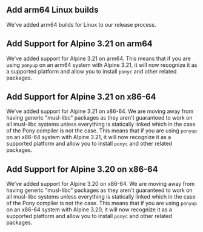 ## Add arm64 Linux builds

We've added arm64 builds for Linux to our release process.

## Add Support for Alpine 3.21 on arm64

We've added support for Alpine 3.21 on arm64. This means that if you are using `ponyup` on an arm64 system with Alpine 3.21, it will now recognize it as a supported platform and allow you to install `ponyc` and other related packages.

## Add Support for Alpine 3.21 on x86-64

We've added support for Alpine 3.21 on x86-64. We are moving away from having generic "musl-libc" packages as they aren't guaranteed to work on all musl-libc systems unless everything is statically linked which in the case of the Pony compiler is not the case. This means that if you are using `ponyup` on an x86-64 system with Alpine 3.21, it will now recognize it as a supported platform and allow you to install `ponyc` and other related packages.

## Add Support for Alpine 3.20 on x86-64

We've added support for Alpine 3.20 on x86-64. We are moving away from having generic "musl-libc" packages as they aren't guaranteed to work on all musl-libc systems unless everything is statically linked which in the case of the Pony compiler is not the case. This means that if you are using `ponyup` on an x86-64 system with Alpine 3.20, it will now recognize it as a supported platform and allow you to install `ponyc` and other related packages.

